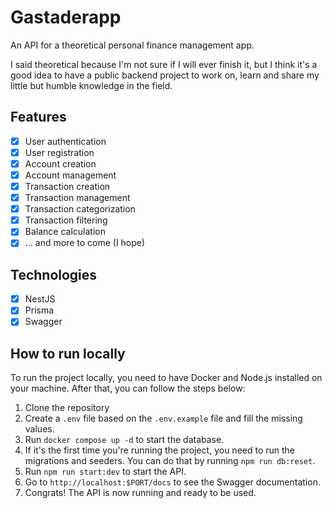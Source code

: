 # Gastaderapp

An API for a theoretical personal finance management app.

I said theoretical because I'm not sure if I will ever finish it, but I think
it's a good idea to have a public backend project to work on, learn and share
my little but humble knowledge in the field.

## Features

- [x] User authentication
- [x] User registration
- [x] Account creation
- [x] Account management
- [x] Transaction creation
- [x] Transaction management
- [x] Transaction categorization
- [x] Transaction filtering
- [x] Balance calculation
- [x] ... and more to come (I hope)

## Technologies

- [x] NestJS
- [x] Prisma
- [x] Swagger

## How to run locally

To run the project locally, you need to have Docker and Node.js installed on
your machine. After that, you can follow the steps below:

1. Clone the repository
2. Create a `.env` file based on the `.env.example` file and fill the missing
   values.
3. Run `docker compose up -d` to start the database.
4. If it's the first time you're running the project, you need to run the
   migrations and seeders. You can do that by running
   `npm run db:reset`.
5. Run `npm run start:dev` to start the API.
6. Go to `http://localhost:$PORT/docs` to see the Swagger documentation.
7. Congrats! The API is now running and ready to be used.

